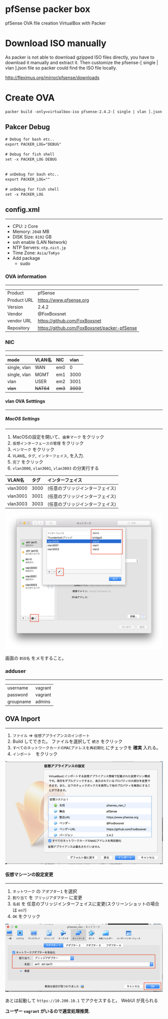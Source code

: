 # pfSense packer box
pfSense OVA file creation VirtualBox with Packer

# Download ISO manually
As packer is not able to download gzipped ISO files directly, you have to download
it manually and extract it. Then customize the pfsense-[ single | vlan ].json file so packer could
find the ISO file locally.

http://fleximus.org/mirror/pfsense/downloads

# Create OVA

```
packer build -only=virtualbox-iso pfsense-2.4.2-[ single | vlan ].json
```

## Pakcer Debug

```shell
# Debug for bash etc..
export PACKER_LOG="DEBUG"

# Debug for fish shell
set -x PACKER_LOG DEBUG


# unDebug for bash etc..
export PACKER_LOG=""

# unDebug for fish shell
set -x PACKER_LOG

```


## config.xml
---

* CPU: `2` Core
* Memory: `2048` MB
* DISK Size: `8192` GB
* ssh enable (LAN Network)
* NTP Servers: `ntp.nict.jp`
* Time Zone: `Asia/ToKyo`
* Add package
  * sudo


### OVA information
---

|||
|:-|:-|
| Product     | pfSense                                      |
| Product URL | https://www.pfsense.org                      |
| Version     | 2.4.2                                        |
| Vendor      | @FoxBoxsnet                                  |
| vendor URL  | https://github.com/FoxBoxsnet                |
| Repository  | https://github.com/FoxBoxsnet/packer-pfSense |


### NIC
---

| mode         | VLAN名  | NIC | vlan |
|:-|:-|:-|:-|
| single, vlan |WAN   | em0 | 0    |
| single, vlan |MGMT  | em1 | 3000 |
| vlan | USER | em2 | 3001 |
| ~~vlan~~ |~~NAT64~~ | ~~em3~~ | ~~3003~~ |


#### vlan OVA Setttings
---

##### MacOS Settings
---

1. MacOSの設定を開いて、`歯車マーク` をクリック
1. `仮想インターフェースの管理` をクリック
1. `ペンマーク` をクリック
1. `VLAN名`, `タグ`, `インターフェイス`, を入力.
1. `完了` をクリック
1. `vlan3000`, `vlan3001`, `vlan3003` の分実行する

| VLAN名 | タグ | インターフェイス |
|:-------|:----|:--------------|
| vlan3000 | 3000 | (任意のブリッジインターフェイス) |
| vlan3001 | 3001 | (任意のブリッジインターフェイス) |
| vlan3003 | 3003 | (任意のブリッジインターフェイス) |


![](./img/img_01.png)


画面の `BSD名` をメモすること。



### adduser
---

|||
|:-|:-|
| username  | vagrant |
| password  | vagrant |
| groupname | admins  |


## OVA Inport
---

1. `ファイル` => `仮想アプライアンスのインポート`
1. Build してできた。 ファイルを選択して `続き` をクリック
1. `すべてのネットワークカードのMACアドレスを再初期化` にチェックを **確実** 入れる。
1. `インポート`　をクリック

![](./img/img_02.png)


#### 仮想マシーンの設定変更
---

1. `ネットワーク` の `アダプター1` を選択
1. `割り当て` を `ブリッジアダプター` に変更
1. `名前` を 任意のブリッジインターフェイスに変更(スクリーンショットの場合は `en7`)
1. `OK` をクリック

![](./img/img_03.png)

あとは起動して `https://10.200.10.1` でアクセスすると。 WebUI が見られる



**ユーザー `vagrant` がいるので適宜処理推奨.**

